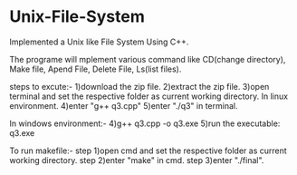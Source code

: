 # Unix-File-System
Implemented a Unix like File System Using C++.

The programe will mplement various command like CD(change directory), Make file, Apend File, Delete File, Ls(list files).

steps to excute:-
1)download the zip file.
2)extract the zip file.
3)open terminal and set the respective folder as current working directory.
In linux environment.
4)enter "g++ q3.cpp"
5)enter "./q3" in terminal.
 
In windows environment:-
4)g++ q3.cpp -o q3.exe
5)run the executable: q3.exe

To run makefile:-
step 1)open cmd and set the respective folder as current working directory.
step 2)enter "make" in cmd.
step 3)enter "./final".


